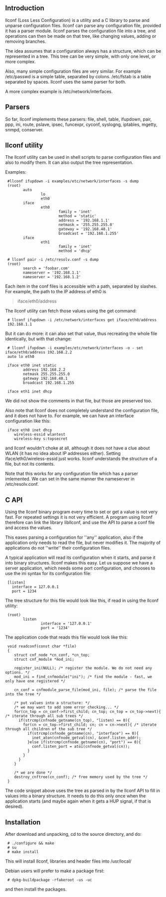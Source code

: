 ## Introduction ##

llconf (Loss Less Configuration) is a utility and a C library to parse and unparse configuration files.
llconf can parse any configuration file, provided it has a parser module.
llconf parses the configuration file into a tree, and operations can then be made on that tree, like changing values, adding or removing branches.

The idea assumes that a configuration always has a structure, which can be represented in a tree. This tree can be very simple, with only one level, or more complex.

Also, many simple configuration files are very similar. For example /etc/passwd is a simple table, separated by colons. /etc/fstab is a table separated by spaces. llconf uses the same parser for both.

A more complex example is /etc/network/interfaces.

## Parsers ##

So far, llconf implements these parsers: file, shell, table, ifupdown, pair, ppp, ini, route, pslave, ipsec, funcexpr, cyconf, syslogng, iptables, mgetty, snmpd, conserver.

## llconf utility ##

The llconf utility can be used in shell scripts to parse configuration files and also to modify them. It can also output the tree representation.

Examples:
```
 #llconf ifupdown -i examples/etc/network/interfaces -s dump
 (root)
        auto
                lo
                eth0
        iface
                eth0
                        family = 'inet'
                        method = 'static'
                        address = '192.168.1.1'
                        netmask = '255.255.255.0'
                        gateway = '192.168.48.1'
                        broadcast = '192.168.1.255'
        iface
                eth1
                        family = 'inet'
                        method = 'dhcp'

 # llconf pair -i /etc/resolv.conf -s dump
 (root)
        search = 'foobar.com'
        nameserver = '192.168.1.1'
        nameserver = '192.168.1.2'
```

Each item in the conf files is accessible with a path, separated by slashes. For example, the path to the IP address of eth0 is
> iface/eth0/address

The llconf utility can fetch those values using the get command:

```
 # llconf ifupdown -i /etc/network/interfaces get iface/eth0/address
 192.168.1.1
```

But it can do more: it can also set that value, thus recreating the whole file identically, but with that change:

```
 # llconf ifupdown -i examples/etc/network/interfaces -o - set iface/eth0/address 192.168.2.2
 auto lo eth0
 
 iface eth0 inet static
        address 192.168.2.2
        netmask 255.255.255.0
        gateway 192.168.48.1
        broadcast 192.168.1.255
 
 iface eth1 inet dhcp
```

We did not show the comments in that file, but those are preserved too.

Also note that llconf does not completely understand the configuration file, and it does not have to. For example, we can have an interface configuration like this:

```
 iface eth0 inet dhcp
    wireless-essid wlantest
    wireless-key s:topsecret
```

and llconf wouldn't choke at all, although it does not have a clue about WLAN (it has no idea about IP addresses either). Setting iface/eth0/wireless-essid just works. llconf understands the structure of a file, but not its contents.

Note that this works for any configuration file which has a parser imlemented. We can set in the same manner the nameserver in /etc/resolv.conf.

## C API ##

Using the llconf binary program every time to set or get a value is not very fast. For repeated settings it is not very efficient. A program using llconf therefore can link the library libllconf, and use the API to parse a conf file and access the values.

This eases parsing a configuration for ''any'' application, also if the application only needs to read the file, but never modifies it. The majority of applications do not ''write'' their configuration files.

A typical application will read its configuration when it starts, and parse it into binary structures. llconf makes this easy. Let us suppose we have a server application, which needs some port configuration, and chooses to use the ini syntax for its configuration file:

```
 [listen]
   interface = 127.0.0.1
   port = 1234
```

The tree structure for this file would look like this, if read in using the llconf utility:

```
 (root)
        listen
                interface = '127.0.0.1'
                port = '1234'
```
The application code that reads this file would look like this:

```
 void readconf(const char *file)
 {
    struct cnf_node *cn_conf, *cn_top;
    struct cnf_module *mod_ini;
 
    register_ini(NULL); /* register the module. We do not need any options. */
    mod_ini = find_cnfmodule("ini"); /* find the module - fast, we only have one registered */
 
    cn_conf = cnfmodule_parse_file(mod_ini, file); /* parse the file into the tree */
 
    /* put values into a structure: */
    /* we may want to add some error checking... */
    for(cn_top = cn_conf->first_child; cn_top; cn_top = cn_top->next){ /* iterate through all sub trees */
      if(strcmp(cnfnode_getname(cn_top), "listen) == 0){
        for(cn = cn_top->first_child; cn; cn = cn->next){ /* iterate through all children of the sub tree */
          if(strcmp(cnfnode_getname(cn), "interface") == 0){
            inet_aton(cnfnode_getval(cn), &conf.listen_addr);
          }else if(strcmp(cnfnode_getname(cn), "port") == 0){
            conf.listen_port = atoi(cnfnode_getval(cn));
          }
        }
      }
    }
 
    /* we are done */
    destroy_cnftree(cn_conf); /* free memory used by the tree */
 }

```

The code snippet above uses the tree as parsed in by the llconf API to fill in values into a binary structure. It needs to do this only once when the application starts (and maybe again when it gets a HUP signal, if that is desired).

## Installation ##

After download and unpacking, cd to the source directory, and do:

```
 # ./configure && make
 # su
 # make install
```

This will install llconf, libraries and header files into /usr/local/

Debian users will prefer to make a package first:

```
 # dpkg-buildpackage -rfakeroot -us -uc
```

and then install the packages.


